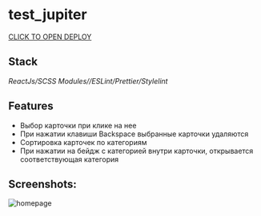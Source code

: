 # test_jupiter

[CLICK TO OPEN DEPLOY](https://max-tetslav.github.io/text_jupiter/)

## Stack

_ReactJs/SCSS Modules//ESLint/Prettier/Stylelint_

## Features

- Выбор карточки при клике на нее
- При нажатии клавиши Backspace выбранные карточки удаляются
- Сортировка карточек по категориям
- При нажатии на бейдж с категорией внутри карточки, открывается соответствующая категория

## Screenshots:
![homepage](https://user-images.githubusercontent.com/63692030/175776610-20193dd2-7844-4cf9-826d-c02fbb609050.png)
